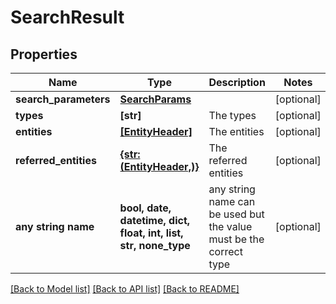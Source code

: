 # SearchResult


## Properties
Name | Type | Description | Notes
------------ | ------------- | ------------- | -------------
**search_parameters** | [**SearchParams**](SearchParams.md) |  | [optional] 
**types** | **[str]** | The types | [optional] 
**entities** | [**[EntityHeader]**](EntityHeader.md) | The entities | [optional] 
**referred_entities** | [**{str: (EntityHeader,)}**](EntityHeader.md) | The referred entities | [optional] 
**any string name** | **bool, date, datetime, dict, float, int, list, str, none_type** | any string name can be used but the value must be the correct type | [optional]

[[Back to Model list]](../README.md#documentation-for-models) [[Back to API list]](../README.md#documentation-for-api-endpoints) [[Back to README]](../README.md)


